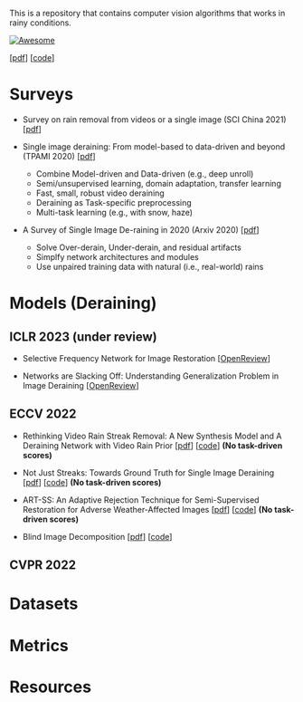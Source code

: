 This is a repository that contains computer vision algorithms that works in rainy conditions. 

[![Awesome](https://awesome.re/badge.svg)](https://awesome.re)

[[pdf]()] [[code]()]

# Surveys
* Survey on rain removal from videos or a single image (SCI China 2021) [[pdf](https://link.springer.com/content/pdf/10.1007/s11432-020-3225-9.pdf?pdf=button)]
* Single image deraining: From model-based to data-driven and beyond (TPAMI 2020) [[pdf](https://arxiv.org/abs/1912.07150)]
  * Combine Model-driven and Data-driven (e.g., deep unroll)
  * Semi/unsupervised learning, domain adaptation, transfer learning
  * Fast, small, robust video deraining
  * Deraining as Task-specific preprocessing
  * Multi-task learning (e.g., with snow, haze)

* A Survey of Single Image De-raining in 2020 (Arxiv 2020) [[pdf](https://link.springer.com/chapter/10.1007/978-981-16-3945-6_75)]
  * Solve Over-derain, Under-derain, and residual artifacts
  * Simplfy network architectures and modules
  * Use unpaired training data with natural (i.e., real-world) rains


# Models (Deraining)

## ICLR 2023 (under review)

* Selective Frequency Network for Image Restoration [[OpenReview](https://openreview.net/forum?id=tyZ1ChGZIKO)] 

* Networks are Slacking Off: Understanding Generalization Problem in Image Deraining [[OpenReview](https://openreview.net/forum?id=qGuU8To1y7x)] 

## ECCV 2022

* Rethinking Video Rain Streak Removal: A New Synthesis Model and A Deraining Network with Video Rain Prior [[pdf](https://www.ecva.net/papers/eccv_2022/papers_ECCV/papers/136790556.pdf)] [[code](https://github.com/wangshauitj/RDD-Net)] **(No task-driven scores)**

* Not Just Streaks: Towards Ground Truth for Single Image Deraining [[pdf](https://arxiv.org/abs/2206.10779)] [[code](https://github.com/UCLA-VMG/GT-RAIN)] **(No task-driven scores)**

* ART-SS: An Adaptive Rejection Technique for Semi-Supervised Restoration for Adverse Weather-Affected Images [[pdf](https://arxiv.org/abs/2203.09275)] [[code](https://github.com/rajeevyasarla/ART-SS)] **(No task-driven scores)**

* Blind Image Decomposition [[pdf](https://arxiv.org/abs/2108.11364)] [[code](https://github.com/JunlinHan/BID)]

## CVPR 2022

# Datasets

# Metrics

# Resources

